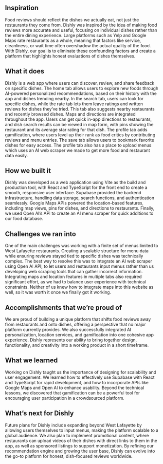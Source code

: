 ## Inspiration
Food reviews should reflect the dishes we actually eat, not just the restaurants they come from. Dishly was inspired by the idea of making food reviews more accurate and useful, focusing on individual dishes rather than the entire dining experience. Large platforms such as Yelp and Google Maps rate restaurants as a whole, meaning that factors like service, cleanliness, or wait time often overshadow the actual quality of the food. With Dishly, our goal is to eliminate these confounding factors and create a platform that highlights honest evaluations of dishes themselves.

## What it does
Dishly is a web app where users can discover, review, and share feedback on specific dishes. The home tab allows users to explore new foods through AI-powered personalized recommendations, based on their history with the app and dishes trending nearby. In the search tab, users can look for specific dishes, while the rate tab lets them leave ratings and written reviews for dishes they’ve tried. This tab also suggests nearby restaurants and recently browsed dishes.
Maps and directions are integrated throughout the app. Users can get quick in-app directions to restaurants, and dish search results can be viewed in map form, with pins showing the restaurant and its average star rating for that dish. The profile tab adds gamification, where users level up their rank as food critics by contributing reviews and menu entries. The save tab allows users to bookmark favorite dishes for easy access. The profile tab also has a place to upload menus which uses an AI web scraper we made to get more food and restaurant data easily.

## How we built it
Dishly was developed as a web application using Vite as the build and production tool, with React and TypeScript for the front end to create a smooth, responsive user interface. Supabase provided the backend infrastructure, handling data storage, search functions, and authentication seamlessly. Google Maps APIs powered the location-based features, including map views, pins for dishes, and directions to restaurants. Finally, we used Open AI’s API to create an AI menu scraper for quick additions to our food database.

## Challenges we ran into
One of the main challenges was working with a finite set of menus limited to West Lafayette restaurants. Creating a scalable structure for menu data while ensuring reviews stayed tied to specific dishes was technically complex. The best way to resolve this was to integrate an AI web scraper using Open AI API, to let users and restaurants input menus rather than us developing web scraping tools that can gather incorrect information. Integrating maps and location features in multiple tabs also required significant effort, as we had to balance user experience with technical constraints. Neither of us knew how to integrate maps into this website as well, so it was worth it once we finally got it working.

## Accomplishments that we’re proud of
We are proud of building a unique platform that shifts food reviews away from restaurants and onto dishes, offering a perspective that no major platform currently provides. We also successfully integrated AI personalization, location services, and gamification into one cohesive app experience. Dishly represents our ability to bring together design, functionality, and creativity into a working product in a short timeframe.

## What we learned
Working on Dishly taught us the importance of designing for scalability and user engagement. We learned how to effectively use Supabase with React and TypeScript for rapid development, and how to incorporate APIs like Google Maps and Open AI to enhance usability. Beyond the technical lessons, we discovered that gamification can be a powerful tool for encouraging user participation in a crowdsourced platform.

## What’s next for Dishly
Future plans for Dishly include expanding beyond West Lafayette by allowing users themselves to input menus, making the platform scalable to a global audience. We also plan to implement promotional content, where restaurants can upload videos of their dishes with direct links to them in the app, as well as sponsored listings to support monetization. By refining our recommendation engine and growing the user base, Dishly can evolve into the go-to platform for honest, dish-focused reviews worldwide.